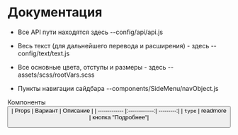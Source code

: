 # Документация

-   Все API пути находятся здесь
    --config/api/api.js

-   Весь текст (для дальнейшего перевода и расширения) - здесь
    --config/text/text.js

-   Все основные цвета, отступы и размеры - здесь
    --assets/scss/rootVars.scss

-   Пункты навигации сайдбара
    --components/SideMenu/navObject.js

Компоненты
<Button>
| Props | Вариант | Описание |
| ------------- |:-------------:| ---------:|
| `type` | readmore | кнопка "Подробнее"|
